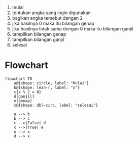 1. mulai
2. tentukan angka yang ingin digunakan
3. bagikan angka tersebut dengan 2 
4. jika hasilnya 0 maka itu bilangan genap 
5. jika hasilnya tidak sama dengan 0 maka itu bilangan ganjil
6. tampilkan bilangan genap
7. tampilkan bilangan ganjil
8. selesai

# Flowchart

```mermaid
flowchart TD
    a@{shape: circle, label: "Mulai"}
    b@{shape: lean-r, label: "x"}
    c{x % 2 = 0}
    d[ganjil]
    e[genap]
    x@{shape: dbl-circ, label: "selesai"}

    a --> b
    b --> c
    c -->|False| d
    c -->|True| e
    e --> x
    d --> x
    